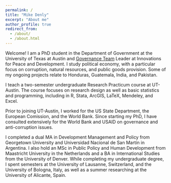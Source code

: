 ```yaml
---
permalink: /
title: "Mike Denly"
excerpt: "About me"
author_profile: true
redirect_from: 
  - /about/
  - /about.html
---
```


Welcome! I am a PhD student in the Department of Government at the University of Texas at Austin and [Governance Team](http://www.ipdutexas.org/governance.html) Leader at Innovations for Peace and Development. I study political economy, with a particular focus on corruption, natural resources, and public goods provision. Some of my ongoing projects relate to Honduras, Guatemala, India, and Pakistan.

I teach a two-semester undergraduate Research Practicum course at UT-Austin. The course focuses on research design as well as basic statistics and programming, including in R, Stata, ArcGIS, LaTeX, Mendeley, and Excel.

Prior to joining UT-Austin, I worked for the US State Department, the European Comission, and the World Bank. Since starting my PhD, I have consulted extensively for the World Bank and USAID on governance and anti-corruption issues. 

I completed a dual MA in Development Management and Policy from Georgetown University and Universidad Nacional de San Martín in Argentina. I also hold an MSc in Public Policy and Human Development from Maastricht University in the Netherlands and a BA in International Studies from the University of Denver. While completing my undergraduate degree, I spent semesters at the University of Lausanne, Switzerland, and the University of Bologna, Italy, as well as a summer researching at the University of Alicante, Spain.  
